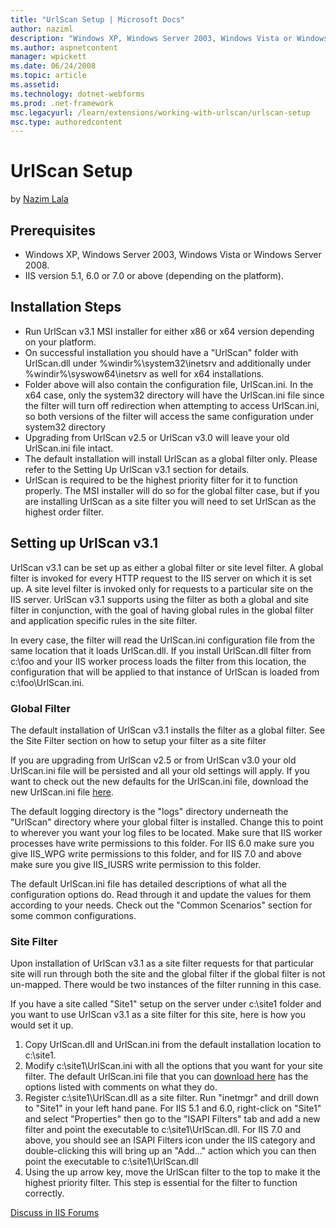```yaml
---
title: "UrlScan Setup | Microsoft Docs"
author: naziml
description: "Windows XP, Windows Server 2003, Windows Vista or Windows Server 2008. IIS version 5.1, 6.0 or 7.0 or above (depending on the platform). Installation Steps R..."
ms.author: aspnetcontent
manager: wpickett
ms.date: 06/24/2008
ms.topic: article
ms.assetid: 
ms.technology: dotnet-webforms
ms.prod: .net-framework
msc.legacyurl: /learn/extensions/working-with-urlscan/urlscan-setup
msc.type: authoredcontent
---
```

UrlScan Setup
====================
by [Nazim Lala](https://github.com/naziml)

## Prerequisites

- Windows XP, Windows Server 2003, Windows Vista or Windows Server 2008.
- IIS version 5.1, 6.0 or 7.0 or above (depending on the platform).

## Installation Steps

- Run UrlScan v3.1 MSI installer for either x86 or x64 version depending on your platform.
- On successful installation you should have a "UrlScan" folder with UrlScan.dll under %windir%\system32\inetsrv and additionally under %windir%\syswow64\inetsrv as well for x64 installations.
- Folder above will also contain the configuration file, UrlScan.ini. In the x64 case, only the system32 directory will have the UrlScan.ini file since the filter will turn off redirection when attempting to access UrlScan.ini, so both versions of the filter will access the same configuration under system32 directory
- Upgrading from UrlScan v2.5 or UrlScan v3.0 will leave your old UrlScan.ini file intact.
- The default installation will install UrlScan as a global filter only. Please refer to the Setting Up UrlScan v3.1 section for details.
- UrlScan is required to be the highest priority filter for it to function properly. The MSI installer will do so for the global filter case, but if you are installing UrlScan as a site filter you will need to set UrlScan as the highest order filter.

## Setting up UrlScan v3.1

UrlScan v3.1 can be set up as either a global filter or site level filter. A global filter is invoked for every HTTP request to the IIS server on which it is set up. A site level filter is invoked only for requests to a particular site on the IIS server. UrlScan v3.1 supports using the filter as both a global and site filter in conjunction, with the goal of having global rules in the global filter and application specific rules in the site filter.

In every case, the filter will read the UrlScan.ini configuration file from the same location that it loads UrlScan.dll. If you install UrlScan.dll filter from c:\foo and your IIS worker process loads the filter from this location, the configuration that will be applied to that instance of UrlScan is loaded from c:\foo\UrlScan.ini.

### Global Filter

The default installation of UrlScan v3.1 installs the filter as a global filter. See the Site Filter section on how to setup your filter as a site filter

If you are upgrading from UrlScan v2.5 or from UrlScan v3.0 your old UrlScan.ini file will be persisted and all your old settings will apply. If you want to check out the new defaults for the UrlScan.ini file, download the new UrlScan.ini file [here](https://www.iis.net/community/files/UrlScan/UrlScan-ini_v3.zipdownloads/files/UrlScan/UrlScan-ini_v31.zip).

The default logging directory is the "logs" directory underneath the "UrlScan" directory where your global filter is installed. Change this to point to wherever you want your log files to be located. Make sure that IIS worker processes have write permissions to this folder. For IIS 6.0 make sure you give IIS\_WPG write permissions to this folder, and for IIS 7.0 and above make sure you give IIS\_IUSRS write permission to this folder.

The default UrlScan.ini file has detailed descriptions of what all the configuration options do. Read through it and update the values for them according to your needs. Check out the "Common Scenarios" section for some common configurations.

### Site Filter

Upon installation of UrlScan v3.1 as a site filter requests for that particular site will run through both the site and the global filter if the global filter is not un-mapped. There would be two instances of the filter running in this case.

If you have a site called "Site1" setup on the server under c:\site1 folder and you want to use UrlScan v3.1 as a site filter for this site, here is how you would set it up.

1. Copy UrlScan.dll and UrlScan.ini from the default installation location to c:\site1.
2. Modify c:\site1\UrlScan.ini with all the options that you want for your site filter. The default UrlScan.ini file that you can [download here](https://www.iis.net/community/files/UrlScan/UrlScan-ini_v3.zipdownloads/files/UrlScan/UrlScan-ini_v31.zip) has the options listed with comments on what they do.
3. Register c:\site1\UrlScan.dll as a site filter. Run "inetmgr" and drill down to "Site1" in your left hand pane. For IIS 5.1 and 6.0, right-click on "Site1" and select "Properties" then go to the "ISAPI Filters" tab and add a new filter and point the executable to c:\site1\UrlScan.dll. For IIS 7.0 and above, you should see an ISAPI Filters icon under the IIS category and double-clicking this will bring up an "Add…" action which you can then point the executable to c:\site1\UrlScan.dll
4. Using the up arrow key, move the UrlScan filter to the top to make it the highest priority filter. This step is essential for the filter to function correctly.
  
  
[Discuss in IIS Forums](https://forums.iis.net/1043.aspx)